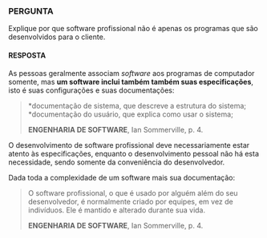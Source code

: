 ### PERGUNTA

Explique por que software profissional não é apenas os programas que são desenvolvidos para o cliente.

#### RESPOSTA

As pessoas geralmente associam *software* aos programas de computador somente, mas **um software inclui também também suas especificações**, isto é suas configurações e suas documentações:

> *documentação de sistema, que descreve a estrutura do sistema; *documentação do usuário, que explica como usar o sistema;
> 
> **ENGENHARIA DE SOFTWARE**, Ian Sommerville, p. 4.

O desenvolvimento de software profissional deve necessariamente estar atento às especificações, enquanto o desenvolvimento pessoal não há esta necessidade, sendo somente da conveniência do desenvolvedor.

Dada toda a complexidade de um software mais sua documentação:

> O software profissional, o que é usado por alguém além do seu desenvolvedor, é normalmente criado por equipes, em vez de indivíduos. Ele é mantido e alterado durante sua vida.
> 
> **ENGENHARIA DE SOFTWARE**, Ian Sommerville, p. 4.
